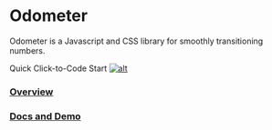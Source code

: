 Odometer
========

Odometer is a Javascript and CSS library for smoothly transitioning numbers.

Quick Click-to-Code Start
[![alt](https://codenvy.com/factory/resources/factory.png)](https://codenvy.com/factory?v=1.0&pname=odometer&wname=ecavazos&vcs=git&vcsurl=http%3A%2F%2Fcodenvy.com%2Fgit%2F48%2Fe7%2Fdc%2Fworkspaceu909ru5xicwtsrnx%2Fodometer&idcommit=dd48d4a37c1925bf4d4acfa0003eefe2d7649c79&action=openproject&ptype=PHP)

### [Overview](http://github.hubspot.com/odometer/docs/welcome)
### [Docs and Demo](http://github.hubspot.com/odometer)
